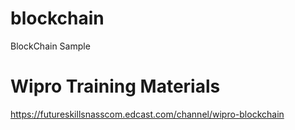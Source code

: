 # blockchain
BlockChain Sample

# Wipro Training Materials

https://futureskillsnasscom.edcast.com/channel/wipro-blockchain

